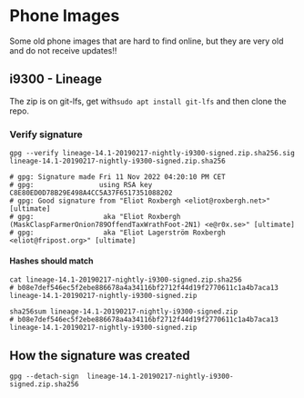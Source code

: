 # Phone Images

Some old phone images that are hard to find online, but they are very old and do not receive updates!!

## i9300 - Lineage

The zip is on git-lfs, get with`sudo apt install git-lfs` and then clone the repo.

### Verify signature

```
gpg --verify lineage-14.1-20190217-nightly-i9300-signed.zip.sha256.sig lineage-14.1-20190217-nightly-i9300-signed.zip.sha256

# gpg: Signature made Fri 11 Nov 2022 04:20:10 PM CET
# gpg:                using RSA key C8E80ED0D78B29E498A4CC5A37F6517351088202
# gpg: Good signature from "Eliot Roxbergh <eliot@roxbergh.net>" [ultimate]
# gpg:                 aka "Eliot Roxbergh (MaskClaspFarmerOnion789OffendTaxWrathFoot-2N1) <e@r0x.se>" [ultimate]
# gpg:                 aka "Eliot Lagerström Roxbergh <eliot@fripost.org>" [ultimate]
```


#### Hashes should match

```
cat lineage-14.1-20190217-nightly-i9300-signed.zip.sha256
# b08e7def546ec5f2ebe886678a4a34116bf2712f44d19f2770611c1a4b7aca13  lineage-14.1-20190217-nightly-i9300-signed.zip

sha256sum lineage-14.1-20190217-nightly-i9300-signed.zip
# b08e7def546ec5f2ebe886678a4a34116bf2712f44d19f2770611c1a4b7aca13  lineage-14.1-20190217-nightly-i9300-signed.zip
```

## How the signature was created
```
gpg --detach-sign  lineage-14.1-20190217-nightly-i9300-signed.zip.sha256
```

